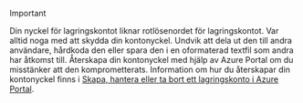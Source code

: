 > [!IMPORTANT]
> Din nyckel för lagringskontot liknar rotlösenordet för lagringskontot. Var alltid noga med att skydda din kontonyckel. Undvik att dela ut den till andra användare, hårdkoda den eller spara den i en oformaterad textfil som andra har åtkomst till. Återskapa din kontonyckel med hjälp av Azure Portal om du misstänker att den komprometterats. Information om hur du återskapar din kontonyckel finns i [Skapa, hantera eller ta bort ett lagringskonto i Azure Portal](../articles/storage/storage-create-storage-account.md#manage-your-storage-account).
> 
> 

<!--HONumber=Sep16_HO3-->


